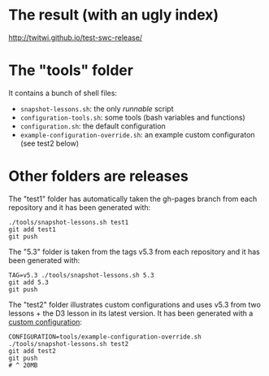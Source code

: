 
# The result (with an ugly index)

http://twitwi.github.io/test-swc-release/



# The "tools" folder

It contains a bunch of shell files:
- `snapshot-lessons.sh`: the only *runnable* script
- `configuration-tools.sh`: some tools (bash variables and functions)
- `configuration.sh`: the default configuration
- `example-configuration-override.sh`: an example custom configuraton (see test2 below)



# Other folders are releases

The "test1" folder has automatically taken the gh-pages branch from each repository and it has been generated with:

    ./tools/snapshot-lessons.sh test1
    git add test1
    git push

The "5.3" folder is taken from the tags v5.3 from each repository and it has been generated with:

    TAG=v5.3 ./tools/snapshot-lessons.sh 5.3
    git add 5.3
    git push

The "test2" folder illustrates custom configurations and uses v5.3 from two lessons + the D3 lesson in its latest version. It has been generated with a [custom configuration](https://github.com/twitwi/test-swc-release/blob/gh-pages/tools/example-configuration-override.sh):

    CONFIGURATION=tools/example-configuration-override.sh  ./tools/snapshot-lessons.sh test2
    git add test2
    git push
    # ^ 20MB
